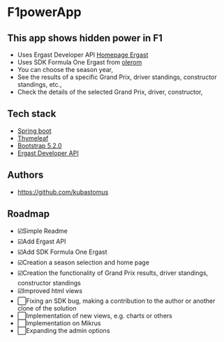 # F1powerApp

## This app shows hidden power in F1 
- Uses Ergast Developer API [Homepage Ergast](https://ergast.com/mrd/)
- Uses SDK Formula One Ergast from [olerom](https://github.com/olerom/formula-one-ergast) 
- You can choose the season year,
- See the results of a specific Grand Prix, driver standings, constructor standings, etc.,
- Check the details of the selected Grand Prix, driver, constructor,


## Tech stack
- [Spring boot](https://spring.io/projects/spring-boot)
- [Thymeleaf](https://www.thymeleaf.org/)
- [Bootstrap 5.2.0](https://getbootstrap.com/docs/5.2/getting-started/introduction/)
- [Ergast Developer API](https://ergast.com/mrd/)

## Authors
- https://github.com/kubastomus

## Roadmap
- ☑️Simple Readme
- ☑️Add Ergast API
- ☑️Add SDK Formula One Ergast
- ☑️Creation a season selection and home page
- ☑️Creation the functionality of Grand Prix results, driver standings, constructor standings
- ☑️Improved html views
- ⬜️Fixing an SDK bug, making a contribution to the author or another clone of the solution
- ⬜️Implementation of new views, e.g. charts or others
- ⬜️Implementation on Mikrus
- ⬜️Expanding the admin options